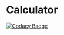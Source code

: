 # Calculator

[![Codacy Badge](https://app.codacy.com/project/badge/Grade/1367fa8dc89948dfbdd5d8f816eea0d9)](https://www.codacy.com/gh/yashwanthabhilash/Calculator/dashboard?utm_source=github.com&amp;utm_medium=referral&amp;utm_content=yashwanthabhilash/Calculator&amp;utm_campaign=Badge_Grade)
 
